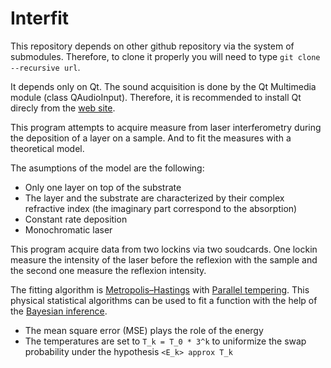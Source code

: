 Interfit
========

This repository depends on other github repository via the system of submodules.
Therefore, to clone it properly you will need to type `git clone --recursive url`.

It depends only on Qt. The sound acquisition is done by the Qt Multimedia module (class QAudioInput).
Therefore, it is recommended to install Qt direcly from the [web site](https://www.qt.io/download-open-source).

This program attempts to acquire measure from laser interferometry during the deposition of a layer on a sample. And to fit the measures with a theoretical model.

The asumptions of the model are the following:
- Only one layer on top of the substrate
- The layer and the substrate are characterized by their complex refractive index (the imaginary part correspond to the absorption)
- Constant rate deposition
- Monochromatic laser

This program acquire data from two lockins via two soudcards. One lockin measure the intensity of the laser before the reflexion with the sample and the second one measure the reflexion intensity.

The fitting algorithm is [Metropolis–Hastings](https://en.wikipedia.org/wiki/Metropolis%E2%80%93Hastings_algorithm) with [Parallel tempering](https://en.wikipedia.org/wiki/Parallel_tempering).
This physical statistical algorithms can be used to fit a function with the help of the [Bayesian inference](https://en.wikipedia.org/wiki/Bayesian_inference).
- The mean square error (MSE) plays the role of the energy
- The temperatures are set to `T_k = T_0 * 3^k` to uniformize the swap probability under the hypothesis `<E_k> approx T_k`
